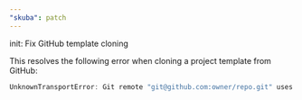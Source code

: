 ```yaml
---
"skuba": patch
---
```


init: Fix GitHub template cloning

This resolves the following error when cloning a project template from GitHub:

```typescript
UnknownTransportError: Git remote "git@github.com:owner/repo.git" uses an unrecognized transport protocol: "ssh"
```
